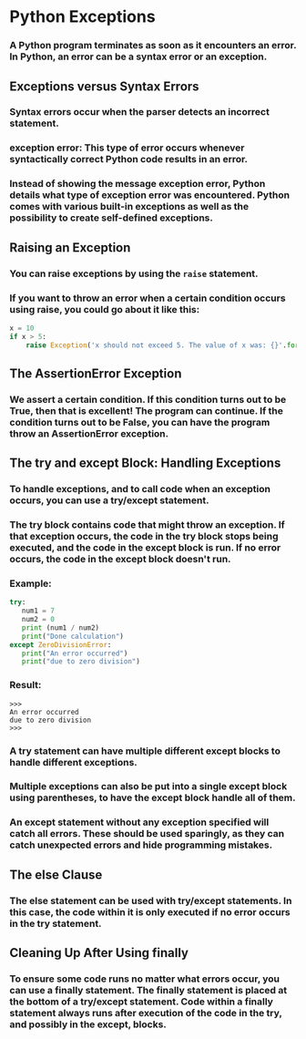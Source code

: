 # Python Exceptions

### A Python program terminates as soon as it encounters an error. In Python, an error can be a syntax error or an exception.

## Exceptions versus Syntax Errors

### Syntax errors occur when the parser detects an incorrect statement.

### exception error: This type of error occurs whenever syntactically correct Python code results in an error.

### Instead of showing the message exception error, Python details what type of exception error was encountered. Python comes with various built-in exceptions as well as the possibility to create self-defined exceptions.


## Raising an Exception
### You can raise exceptions by using the `raise` statement.

### If you want to throw an error when a certain condition occurs using raise, you could go about it like this:

```python
x = 10
if x > 5:
    raise Exception('x should not exceed 5. The value of x was: {}'.format(x))
```

## The AssertionError Exception

###  We assert a certain condition. If this condition turns out to be True, then that is excellent! The program can continue. If the condition turns out to be False, you can have the program throw an AssertionError exception.

## The try and except Block: Handling Exceptions

### To handle exceptions, and to call code when an exception occurs, you can use a try/except statement.
### The try block contains code that might throw an exception. If that exception occurs, the code in the try block stops being executed, and the code in the except block is run. If no error occurs, the code in the except block doesn't run.
### Example:
```python
try:
   num1 = 7
   num2 = 0
   print (num1 / num2)
   print("Done calculation")
except ZeroDivisionError:
   print("An error occurred")
   print("due to zero division")
```

### Result:
```
>>>
An error occurred
due to zero division
>>>
```

### A try statement can have multiple different except blocks to handle different exceptions.
### Multiple exceptions can also be put into a single except block using parentheses, to have the except block handle all of them.

### An except statement without any exception specified will catch all errors. These should be used sparingly, as they can catch unexpected errors and hide programming mistakes.

## The else Clause
### The else statement can be used with try/except statements. In this case, the code within it is only executed if no error occurs in the try statement.

## Cleaning Up After Using finally
### To ensure some code runs no matter what errors occur, you can use a finally statement. The finally statement is placed at the bottom of a try/except statement. Code within a finally statement always runs after execution of the code in the try, and possibly in the except, blocks.

